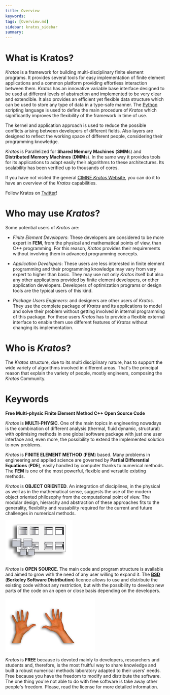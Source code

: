 ```yaml
---
title: Overview
keywords: 
tags: [Overview.md]
sidebar: kratos_sidebar
summary: 
---
```


# What is Kratos?

_Kratos_ is a framework for building multi-disciplinary finite element programs. It provides several tools for easy implementation of finite element applications and a common platform providing effortless interaction between them. _Kratos_ has an innovative variable base interface designed to be used at different levels of abstraction and implemented to be very clear and extendible. It also provides an efficient yet flexible data structure which can be used to store any type of data in a type-safe manner. The [Python](http://www.python.org/) scripting language is used to define the main procedure of _Kratos_ which significantly improves the flexibility of the framework in time of use.

The kernel and application approach is used to reduce the possible conflicts arising between developers of different fields. Also layers are designed to reflect the working space of different people, considering their programming knowledge.

_Kratos_ is Parallelized for **Shared Memory Machines** (**SMM**s) and **Distributed Memory Machines** (**DMM**s). In the same way it provides tools for its applications to adapt easily their algorithms to these architectures. Its scalability has been verified up to thousands of cores.

If you have not visited the general [CIMNE _Kratos_ Website](http://www.cimne.com/kratos), you can do it to have an overview of the _Kratos_ capabilities.

Follow Kratos on [Twitter](https://twitter.com/KratosMultiPhys)!

# Who may use _Kratos_?

Some potential users of _Kratos_ are:

* _Finite Element Developers_: These developers are considered to be more expert in **FEM**, from the physical and mathematical points of view, than C++ programming. For this reason, _Kratos_ provides their requirements without involving them in advanced programming concepts. 

* _Application Developers_: These users are less interested in finite element programming and their programming knowledge may vary from very expert to higher than basic. They may use not only _Kratos_ itself but also any other applications provided by finite element developers, or other application developers. Developers of optimization programs or design tools are the typical users of this kind. 

* _Package Users Engineers_: and designers are other users of _Kratos_. They use the complete package of _Kratos_ and its applications to model and solve their problem without getting involved in internal programming of this package. For these users _Kratos_ has to provide a flexible external interface to enable them use different features of _Kratos_ without changing its implementation. 

# Who is _Kratos_?

The _Kratos_ structure, due to its multi disciplinary nature, has to support the wide variety of algorithms involved in different areas. That's the principal reason that explain the variety of people, mostly engineers, composing the _Kratos_ Community. 

# Keywords

**Free Multi-physic Finite Element Method C++ Open Source Code**

_Kratos_ is **MULTI-PHYSIC**. One of the main topics in engineering nowadays is the combination of different analysis (thermal, fluid dynamic, structural) with optimising methods in one global software package with just one user interface and, even more, the possibility to extend the implemented solution to new problems.

_Kratos_ is **FINITE ELEMENT METHOD** (**FEM**) based. Many problems in engineering and applied science are governed by **Partial Differential Equations** (**PDE**), easily handled by computer thanks to numerical methods. The **FEM** is one of the most powerful, flexible and versatile existing methods.

_Kratos_ is **OBJECT ORIENTED**. An integration of disciplines, in the physical as well as in the mathematical sense, suggests the use of the modern object oriented philosophy from the computational point of view. The modular design, hierarchy and abstraction of these approaches fits to the generality, flexibility and reusability required for the current and future challenges in numerical methods.

![](https://raw.githubusercontent.com/KratosMultiphysics/Documentation/master/Wiki_files/Home/Oop.jpg)

_Kratos_ is **OPEN SOURCE**. The main code and program structure is available and aimed to grow with the need of any user willing to expand it. The **[BSD](_new)** (**Berkeley Software Distribution**) licence allows to use and distribute the existing code without any restriction, but with the possibility to develop new parts of the code on an open or close basis depending on the developers.

![](https://raw.githubusercontent.com/KratosMultiphysics/Documentation/master/Wiki_files/Home/Manos.jpg)

_Kratos_ is **FREE** because is devoted mainly to developers, researchers and students and, therefore, is the most fruitful way to share knowledge and built a robust numerical methods laboratory adapted to their users' needs. Free because you have the freedom to modify and distribute the software. The one thing you're not able to do with free software is take away other people's freedom. Please, read the license for more detailed information. 
